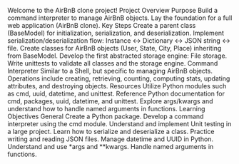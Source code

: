 Welcome to the AirBnB clone project!
Project Overview
Purpose
Build a command interpreter to manage AirBnB objects.
Lay the foundation for a full web application (AirBnB clone).
Key Steps
Create a parent class (BaseModel) for initialization, serialization, and deserialization.
Implement serialization/deserialization flow: Instance <-> Dictionary <-> JSON string <-> file.
Create classes for AirBnB objects (User, State, City, Place) inheriting from BaseModel.
Develop the first abstracted storage engine: File storage.
Write unittests to validate all classes and the storage engine.
Command Interpreter
Similar to a Shell, but specific to managing AirBnB objects.
Operations include creating, retrieving, counting, computing stats, updating attributes, and destroying objects.
Resources
Utilize Python modules such as cmd, uuid, datetime, and unittest.
Reference Python documentation for cmd, packages, uuid, datetime, and unittest.
Explore args/kwargs and understand how to handle named arguments in functions.
Learning Objectives
General
Create a Python package.
Develop a command interpreter using the cmd module.
Understand and implement Unit testing in a large project.
Learn how to serialize and deserialize a class.
Practice writing and reading JSON files.
Manage datetime and UUID in Python.
Understand and use *args and **kwargs.
Handle named arguments in functions.
